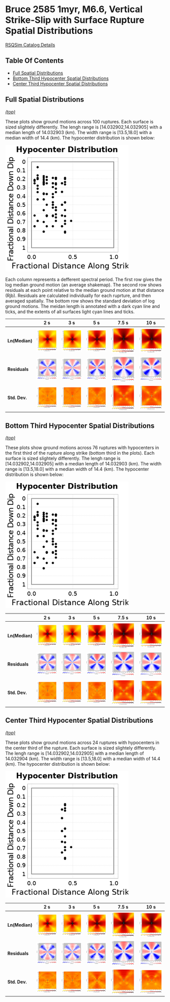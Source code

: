 # Bruce 2585 1myr, M6.6, Vertical Strike-Slip with Surface Rupture Spatial Distributions

[RSQSim Catalog Details](../#bruce-2585-1myr)

## Table Of Contents
* [Full Spatial Distributions](#full-spatial-distributions)
* [Bottom Third Hypocenter Spatial Distributions](#bottom-third-hypocenter-spatial-distributions)
* [Center Third Hypocenter Spatial Distributions](#center-third-hypocenter-spatial-distributions)
## Full Spatial Distributions
*[(top)](#table-of-contents)*

These plots show ground motions across 100 ruptures. Each surface is sized slightely differently. The lengh range is [14.032902,14.032905] with a median length of 14.032903 (km). The width range is [13.5,18.0] with a median width of 14.4 (km). The hypocenter distribution is shown below:

![hypo dist](resources/full_hypos.png)

Each column represents a defferent spectral period. The first row gives the log median ground motion (an average shakemap). The second row shows residuals at each point relative to the median ground motion at that distance (Rjb). Residuals are calculated individually for each ruprture, and then averaged spatially. The bottom row shows the standard deviation of log ground motions. The meidan length is annotated with a dark cyan line and ticks, and the extents of all surfaces light cyan lines and ticks.

|  | 2 s | 3 s | 5 s | 7.5 s | 10 s |
|-----|-----|-----|-----|-----|-----|
| **Ln(Median)** | ![Plot](resources/full_mean_2s.png) | ![Plot](resources/full_mean_3s.png) | ![Plot](resources/full_mean_5s.png) | ![Plot](resources/full_mean_7.5s.png) | ![Plot](resources/full_mean_10s.png) |
| **Residuals** | ![Plot](resources/full_residual_2s.png) | ![Plot](resources/full_residual_3s.png) | ![Plot](resources/full_residual_5s.png) | ![Plot](resources/full_residual_7.5s.png) | ![Plot](resources/full_residual_10s.png) |
| **Std. Dev.** | ![Plot](resources/full_std_dev_2s.png) | ![Plot](resources/full_std_dev_3s.png) | ![Plot](resources/full_std_dev_5s.png) | ![Plot](resources/full_std_dev_7.5s.png) | ![Plot](resources/full_std_dev_10s.png) |

## Bottom Third Hypocenter Spatial Distributions
*[(top)](#table-of-contents)*

These plots show ground motions across 76 ruptures with hypocenters in the first third of the rupture along strike (bottom third in the plots). Each surface is sized slightely differently. The lengh range is [14.032902,14.032905] with a median length of 14.032903 (km). The width range is [13.5,18.0] with a median width of 14.4 (km). The hypocenter distribution is shown below:

![hypo dist](resources/bot_third_hypos.png)

|  | 2 s | 3 s | 5 s | 7.5 s | 10 s |
|-----|-----|-----|-----|-----|-----|
| **Ln(Median)** | ![Plot](resources/bot_third_hypos_mean_2s.png) | ![Plot](resources/bot_third_hypos_mean_3s.png) | ![Plot](resources/bot_third_hypos_mean_5s.png) | ![Plot](resources/bot_third_hypos_mean_7.5s.png) | ![Plot](resources/bot_third_hypos_mean_10s.png) |
| **Residuals** | ![Plot](resources/bot_third_hypos_residual_2s.png) | ![Plot](resources/bot_third_hypos_residual_3s.png) | ![Plot](resources/bot_third_hypos_residual_5s.png) | ![Plot](resources/bot_third_hypos_residual_7.5s.png) | ![Plot](resources/bot_third_hypos_residual_10s.png) |
| **Std. Dev.** | ![Plot](resources/bot_third_hypos_std_dev_2s.png) | ![Plot](resources/bot_third_hypos_std_dev_3s.png) | ![Plot](resources/bot_third_hypos_std_dev_5s.png) | ![Plot](resources/bot_third_hypos_std_dev_7.5s.png) | ![Plot](resources/bot_third_hypos_std_dev_10s.png) |

## Center Third Hypocenter Spatial Distributions
*[(top)](#table-of-contents)*

These plots show ground motions across 24 ruptures with hypocenters in the center third of the rupture. Each surface is sized slightely differently. The lengh range is [14.032902,14.032905] with a median length of 14.032904 (km). The width range is [13.5,18.0] with a median width of 14.4 (km). The hypocenter distribution is shown below:

![hypo dist](resources/center_third_hypos.png)

|  | 2 s | 3 s | 5 s | 7.5 s | 10 s |
|-----|-----|-----|-----|-----|-----|
| **Ln(Median)** | ![Plot](resources/center_third_hypos_mean_2s.png) | ![Plot](resources/center_third_hypos_mean_3s.png) | ![Plot](resources/center_third_hypos_mean_5s.png) | ![Plot](resources/center_third_hypos_mean_7.5s.png) | ![Plot](resources/center_third_hypos_mean_10s.png) |
| **Residuals** | ![Plot](resources/center_third_hypos_residual_2s.png) | ![Plot](resources/center_third_hypos_residual_3s.png) | ![Plot](resources/center_third_hypos_residual_5s.png) | ![Plot](resources/center_third_hypos_residual_7.5s.png) | ![Plot](resources/center_third_hypos_residual_10s.png) |
| **Std. Dev.** | ![Plot](resources/center_third_hypos_std_dev_2s.png) | ![Plot](resources/center_third_hypos_std_dev_3s.png) | ![Plot](resources/center_third_hypos_std_dev_5s.png) | ![Plot](resources/center_third_hypos_std_dev_7.5s.png) | ![Plot](resources/center_third_hypos_std_dev_10s.png) |

